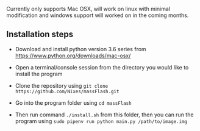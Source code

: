 Currently only supports Mac OSX, will work on linux with minimal modification and windows support will worked on in the coming months.

## Installation steps
- Download and install python version 3.6 series from https://www.python.org/downloads/mac-osx/

- Open a terminal/console session from the directory you would like to install the program

- Clone the repository using  ``git clone https://github.com/Nixes/massFlash.git``

- Go into the program folder using ``cd massFlash``

- Then run command ``./install.sh`` from this folder, then you can run the program using ``sudo pipenv run python main.py
 /path/to/image.img``
